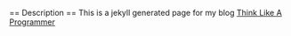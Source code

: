 == Description ==
This is a jekyll generated page for my blog [Think Like A Programmer](https://thinklikeaprogrammer.com)